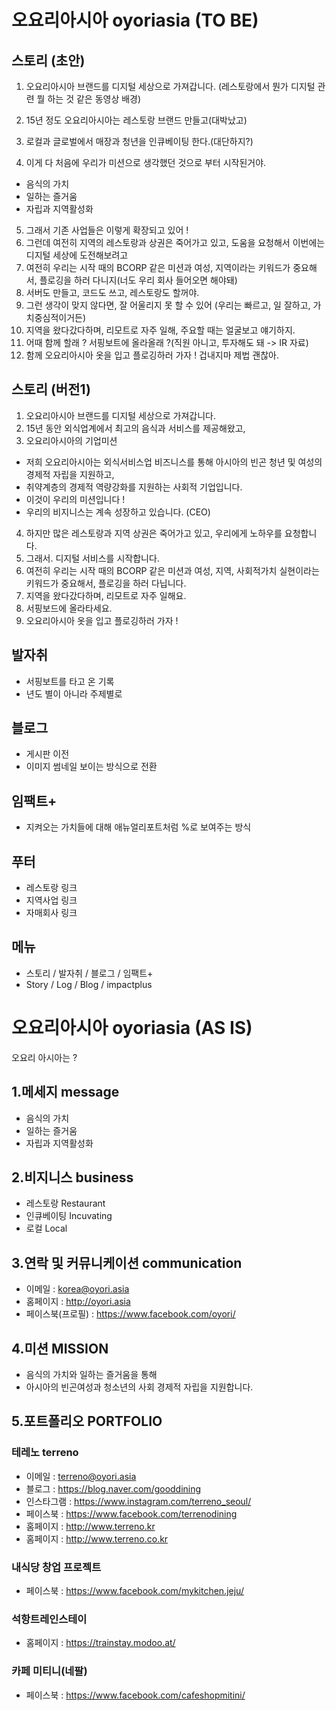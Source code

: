 # 오요리아시아 oyoriasia (TO BE)

## 스토리 (초안)

1. 오요리아시아 브랜드를 디지털 세상으로 가져갑니다.
(레스토랑에서 뭔가 디지털 관련 뭘 하는 것 같은 동영상 배경)

2. 15년 정도 오요리아시아는 레스토랑 브랜드 만들고(대박났고)
3. 로컬과 글로벌에서 매장과 청년을 인큐베이팅 한다.(대단하지?)
4. 이게 다 처음에 우리가 미션으로 생각했던 것으로 부터 시작된거야.
- 음식의 가치 
- 일하는 즐거움
- 자립과 지역활성화  

5. 그래서 기존 사업들은 이렇게 확장되고 있어 !
6. 그런데 여전히 지역의 레스토랑과 상권은 죽어가고 있고, 도움을 요청해서 이번에는 디지털 세상에 도전해보려고
7. 여전히 우리는 시작 때의 BCORP 같은 미션과  여성, 지역이라는 키워드가 중요해서, 플로깅을 하러 다니지(너도 우리 회사 들어오면 해야돼)
8. 서버도 만들고, 코드도 쓰고, 레스토랑도 할꺼야.
9. 그런 생각이 맞지 않다면, 잘 어울리지 못 할 수 있어 (우리는 빠르고, 일 잘하고, 가치중심적이거든)
10. 지역을 왔다갔다하며, 리모트로 자주 일해, 주요할 때는 얼굴보고 얘기하지.
11. 어때 함께 할래 ? 서핑보트에 올라올래 ?(직원 아니고, 투자해도 돼 -> IR 자료)
12. 함께 오요리아시아 옷을 입고 플로깅하러 가자 ! 겁내지마 제법 괜찮아.

## 스토리 (버전1)

1. 오요리아시아 브랜드를 디지털 세상으로 가져갑니다.
2. 15년 동안 외식업계에서 최고의 음식과 서비스를 제공해왔고,
3. 오요리아시아의 기업미션 
- 저희 오요리아시아는 외식서비스업 비즈니스를 통해  아시아의 빈곤 청년 및 여성의 경제적 자립을 지원하고,
- 취약계층의 경제적 역량강화를 지원하는 사회적 기업입니다.
- 이것이 우리의 미션입니다 !
- 우리의 비지니스는 계속 성장하고 있습니다. (CEO)
4. 하지만 많은 레스토랑과 지역 상권은 죽어가고 있고, 우리에게 노하우를 요청합니다.
5. 그래서. 디지털 서비스를 시작합니다.
6. 여전히 우리는 시작 때의 BCORP 같은 미션과 여성, 지역, 사회적가치 실현이라는 키워드가 중요해서, 플로깅을 하러 다닙니다.
7. 지역을 왔다갔다하며, 리모트로 자주 일해요.
8. 서핑보드에 올라타세요.
9. 오요리아시아 옷을 입고 플로깅하러 가자 !

## 발자취

- 서핑보트를 타고 온 기록
- 년도 별이 아니라 주제별로

## 블로그

- 게시판 이전
- 이미지 썸네일 보이는 방식으로 전환

## 임팩트+

- 지켜오는 가치들에 대해 애뉴얼리포트처럼 %로 보여주는 방식


## 푸터
- 레스토랑 링크
- 지역사업 링크
- 자매회사 링크

## 메뉴
- 스토리  / 발자취  / 블로그 / 임팩트+
- Story  / Log / Blog / impactplus



# 오요리아시아 oyoriasia (AS IS)
오요리 아시아는 ?

## 1.메세지 message
- 음식의 가치 
- 일하는 즐거움
- 자립과 지역활성화  

## 2.비지니스 business
- 레스토랑 Restaurant
- 인큐베이팅 Incuvating
- 로컬 Local

## 3.연락 및 커뮤니케이션 communication
- 이메일 : korea@oyori.asia
- 홈페이지 : http://oyori.asia
- 페이스북(프로필) : https://www.facebook.com/oyori/

## 4.미션 MISSION

- 음식의 가치와 일하는 즐거움을 통해 
- 아시아의 빈곤여성과 청소년의 사회 경제적 자립을 지원합니다.

## 5.포트폴리오 PORTFOLIO
### 테레노 terreno
- 이메일 : terreno@oyori.asia
- 블로그 : https://blog.naver.com/gooddining
- 인스타그램 : https://www.instagram.com/terreno_seoul/
- 페이스북 : https://www.facebook.com/terrenodining
- 홈페이지 : http://www.terreno.kr
- 홈페이지 : http://www.terreno.co.kr

### 내식당 창업 프로젝트
- 페이스북 : https://www.facebook.com/mykitchen.jeju/ 

### 석항트레인스테이
- 홈페이지 : https://trainstay.modoo.at/

### 카페 미티니(네팔)
- 페이스북 : https://www.facebook.com/cafeshopmitini/
